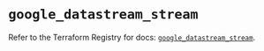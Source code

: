 # `google_datastream_stream`

Refer to the Terraform Registry for docs: [`google_datastream_stream`](https://registry.terraform.io/providers/hashicorp/google/6.18.1/docs/resources/datastream_stream).
